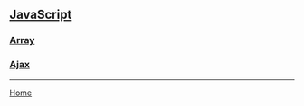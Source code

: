 ## [JavaScript](https://developer.mozilla.org/en-US/docs/Web/JavaScript)

### [Array](array.md)

### [Ajax](ajax.md)

---
[Home](/README.md)
